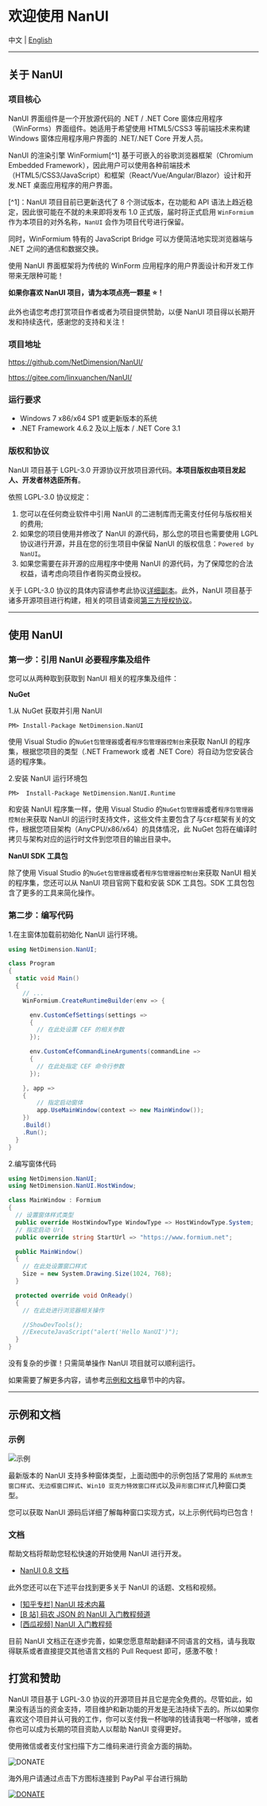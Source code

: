 # 欢迎使用 NanUI

中文 | [English](README.en-US.md)

---

## 关于 NanUI

### 项目核心

NanUI 界面组件是一个开放源代码的 .NET / .NET Core 窗体应用程序（WinForms）界面组件。她适用于希望使用 HTML5/CSS3 等前端技术来构建 Windows 窗体应用程序用户界面的 .NET/.NET Core 开发人员。

NanUI 的渲染引擎 WinFormium[^1] 基于可嵌入的谷歌浏览器框架（Chromium Embedded Framework），因此用户可以使用各种前端技术（HTML5/CSS3/JavaScript）和框架（React/Vue/Angular/Blazor）设计和开发.NET 桌面应用程序的用户界面。

[^1]：NanUI 项目目前已更新迭代了 8 个测试版本，在功能和 API 语法上趋近稳定，因此很可能在不就的未来即将发布 1.0 正式版，届时将正式启用 `WinFormium` 作为本项目的对外名称，`NanUI` 会作为项目代号进行保留。

同时，WinFormium 特有的 JavaScript Bridge 可以方便简洁地实现浏览器端与 .NET 之间的通信和数据交换。

使用 NanUI 界面框架将为传统的 WinForm 应用程序的用户界面设计和开发工作带来无限种可能！

**如果你喜欢 NanUI 项目，请为本项点亮一颗星 ⭐！**

此外也请您考虑打赏项目作者或者为项目提供赞助，以便 NanUI 项目得以长期开发和持续迭代，感谢您的支持和关注！

### 项目地址

https://github.com/NetDimension/NanUI/

https://gitee.com/linxuanchen/NanUI/

### 运行要求

- Windows 7 x86/x64 SP1 或更新版本的系统
- .NET Framework 4.6.2 及以上版本 / .NET Core 3.1

### 版权和协议

NanUI 项目基于 LGPL-3.0 开源协议开放项目源代码。**本项目版权由项目发起人、开发者林选臣所有**。

依照 LGPL-3.0 协议规定：

1. 您可以在任何商业软件中引用 NanUI 的二进制库而无需支付任何与版权相关的费用;
2. 如果您的项目使用并修改了 NanUI 的源代码，那么您的项目也需要使用 LGPL 协议进行开源，并且在您的衍生项目中保留 NanUI 的版权信息：`Powered by NanUI`。
3. 如果您需要在非开源的应用程序中使用 NanUI 的源代码，为了保障您的合法权益，请考虑向项目作者购买商业授权。

关于 LGPL-3.0 协议的具体内容请参考此协议[详细副本](zh-CN/Licence.md)。此外，NanUI 项目基于诸多开源项目进行构建，相关的项目请查阅[第三方授权协议](zh-CN/Dependences.md)。

---

## 使用 NanUI

### 第一步：引用 NanUI 必要程序集及组件

您可以从两种取到获取到 NanUI 相关的程序集及组件：

**NuGet**

1.从 NuGet 获取并引用 NanUI

```
PM> Install-Package NetDimension.NanUI
```

使用 Visual Studio 的`NuGet包管理器`或者`程序包管理器控制台`来获取 NanUI 的程序集，根据您项目的类型（.NET Framework 或者 .NET Core）将自动为您安装合适的程序集。

2.安装 NanUI 运行环境包

```
PM>  Install-Package NetDimension.NanUI.Runtime
```

和安装 NanUI 程序集一样，使用 Visual Studio 的`NuGet包管理器`或者`程序包管理器控制台`来获取 NanUI 的运行时支持文件，这些文件主要包含了与`CEF`框架有关的文件，根据您项目架构（AnyCPU/x86/x64）的具体情况，此 NuGet 包将在编译时拷贝与架构对应的运行时文件到您项目的输出目录中。

**NanUI SDK 工具包**

除了使用 Visual Studio 的`NuGet包管理器`或者`程序包管理器控制台`来获取 NanUI 相关的程序集，您还可以从 NanUI 项目官网下载和安装 SDK 工具包。SDK 工具包包含了更多的工具来简化操作。

### 第二步：编写代码

1.在主窗体加载前初始化 NanUI 运行环境。

```C#
using NetDimension.NanUI;

class Program
{
  static void Main()
  {
    // ...
    WinFormium.CreateRuntimeBuilder(env => {

      env.CustomCefSettings(settings =>
      {
        // 在此处设置 CEF 的相关参数
      });

      env.CustomCefCommandLineArguments(commandLine =>
      {
        // 在此处指定 CEF 命令行参数
      });

    }, app =>
    {
        // 指定启动窗体
        app.UseMainWindow(context => new MainWindow());
    })
    .Build()
    .Run();
  }
}

```

2.编写窗体代码

```C#
using NetDimension.NanUI;
using NetDimension.NanUI.HostWindow;

class MainWindow : Formium
{
  // 设置窗体样式类型
  public override HostWindowType WindowType => HostWindowType.System;
  // 指定启动 Url
  public override string StartUrl => "https://www.formium.net";

  public MainWindow()
  {
    // 在此处设置窗口样式
    Size = new System.Drawing.Size(1024, 768);
  }

  protected override void OnReady()
  {
    // 在此处进行浏览器相关操作

    //ShowDevTools();
    //ExecuteJavaScript("alert('Hello NanUI')");
  }
}

```

没有复杂的步骤！只需简单操作 NanUI 项目就可以顺利运行。

如果需要了解更多内容，请参考[示例和文档](#示例和文档)章节中的内容。

---

## 示例和文档

### 示例

![示例](images/preview-animation.png)

最新版本的 NanUI 支持多种窗体类型，上面动图中的示例包括了常用的 `系统原生窗口样式`、`无边框窗口样式`、`Win10 亚克力特效窗口样式`以及`异形窗口样式`几种窗口类型。

您可以获取 NanUI 源码后详细了解每种窗口实现方式，以上示例代码均已包含！

### 文档

帮助文档将帮助您轻松快速的开始使用 NanUI 进行开发。

- [NanUI 0.8 文档](documentation.md)

此外您还可以在下述平台找到更多关于 NanUI 的话题、文档和视频。

- [[知乎专栏] NanUI 技术内幕](https://zhuanlan.zhihu.com/nanui)
- [[B 站] 码农 JSON 的 NanUI 入门教程频道](https://space.bilibili.com/396855974/channel/detail?cid=113298)
- [[西瓜视频] NanUI 入门教程频](https://www.ixigua.com/6804465191196033540?id=6798031330459255303)

目前 NanUI 文档正在逐步完善，如果您愿意帮助翻译不同语言的文档，请与我取得联系或者直接提交其他语言文档的 Pull Request 即可，感激不敬！

## 打赏和赞助

NanUI 项目基于 LGPL-3.0 协议的开源项目并且它是完全免费的。尽管如此，如果没有适当的资金支持，项目维护和新功能的开发是无法持续下去的。所以如果你喜欢这个项目并认可我的工作，你可以支付我一杯咖啡的钱请我喝一杯咖啡，或者你也可以成为长期的项目资助人以帮助 NanUI 变得更好。

使用微信或者支付宝扫描下方二维码来进行资金方面的捐助。

![DONATE](images/qrcode.png)

海外用户请通过点击下方图标连接到 PayPal 平台进行捐助

[![DONATE](images/paypal.png)](https://www.paypal.me/mrjson)
